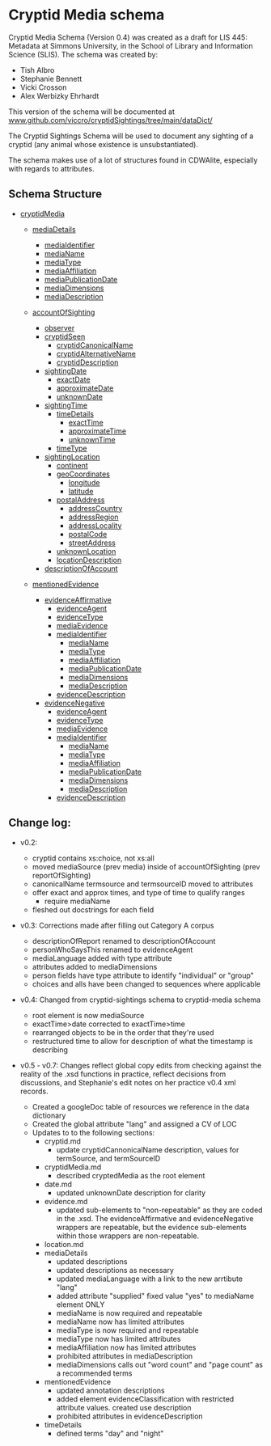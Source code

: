 # Cryptid Media schema

Cryptid Media Schema (Version 0.4) was created as a draft for LIS 445: Metadata at Simmons 
University, in the School of Library and Information Science (SLIS). The schema was created by:
* Tish Albro
* Stephanie Bennett
* Vicki Crosson
* Alex Werbizky Ehrhardt

This version of the schema will be documented at www.github.com/viccro/cryptidSightings/tree/main/dataDict/

The Cryptid Sightings Schema will be used to document any sighting of a cryptid (any animal whose 
existence is unsubstantiated). 

The schema makes use of a lot of structures found in CDWAlite, especially with regards to attributes.

## Schema Structure

* [cryptidMedia](cryptidMedia.md)
    * [mediaDetails](mediaDetails.md)
        * [mediaIdentifier](cryptidMedia.md#sub-element-mediaIdentifier)
        * [mediaName](cryptidMedia.md#sub-element-medianame)
        * [mediaType](cryptidMedia.md#sub-element-mediatype)
        * [mediaAffiliation](cryptidMedia.md#sub-element-mediaaffiliation)
        * [mediaPublicationDate](date.md)
        * [mediaDimensions](cryptidMedia.md#sub-element-mediaDimensions)
        * [mediaDescription](cryptidMedia.md#sub-element-mediadescription)

    * [accountOfSighting](account.md)
        * [observer](account.md#sub-element-observer)
        * [cryptidSeen](account.md#sub-element-cryptidseen)
            * [cryptidCanonicalName](cryptid.md#sub-element-cryptidcanonicalname)
            * [cryptidAlternativeName](account.md#sub-element-cryptidalternativename)
            * [cryptidDescription](account.md#sub-element-cryptiddescription)
        * [sightingDate](date.md)
            * [exactDate](date.md#sub-element-exactdate)
            * [approximateDate](date.md#sub-element-approximatedate)
            * [unknownDate](date.md#sub-element-unknowndate)
        * [sightingTime](time.md)
            * [timeDetails](timeDetails.md)
                * [exactTime](timeDetails.md#sub-element-exacttime)
                * [approximateTime](timeDetails.md#sub-element-approximatetime)
                * [unknownTime](time.md#sub-element-unknowntime)
            * [timeType](time.md#sub-element-timetype)
        * [sightingLocation](location.md)
            * [continent](location.md#sub-element-continent)
            * [geoCoordinates](location.md#sub-element-geocoordinates)
                * [longitude](coordinates.md#sub-element-longitude)
                * [latitude](coordinates.md#sub-element-latitude)
            * [postalAddress](postalAddress.md)
                * [addressCountry](postalAddress.md#sub-element-addresscountry)
                * [addressRegion](postalAddress.md#sub-element-addressregion)
                * [addressLocality](postalAddress.md#sub-element-addresslocality)
                * [postalCode](postalAddress.md#sub-element-postalCode)
                * [streetAddress](postalAddress.md#sub-element-streetaddress)
            * [unknownLocation](location.md#sub-element-unknownlocation)
            * [locationDescription](location.md#sub-element-locationdescription)
        * [descriptionOfAccount](account.md#sub-element-descriptionofaccount)

    * [mentionedEvidence](cryptidMedia.md#sub-element-mentionedevidence)
        * [evidenceAffirmative](evidence.md)
            * [evidenceAgent](evidence.md#sub-element-evidenceagent)
            * [evidenceType](evidence.md#sub-element-evidencetype)
            * [mediaEvidence](mediaDetails.md)
            * [mediaIdentifier](cryptidMedia.md#sub-element-mediaIdentifier)
                * [mediaName](cryptidMedia.md#sub-element-medianame)
                * [mediaType](cryptidMedia.md#sub-element-mediatype)
                * [mediaAffiliation](cryptidMedia.md#sub-element-mediaaffiliation)
                * [mediaPublicationDate](cryptidMedia.md#sub-element-mediapublicationdate)
                * [mediaDimensions](cryptidMedia.md#sub-element-mediaDimensions)
                * [mediaDescription](cryptidMedia.md#sub-element-mediadescription)
            * [evidenceDescription](evidence.md#sub-element-evidenceAgent)
        * [evidenceNegative](evidence.md)
            * [evidenceAgent](evidence.md#sub-element-evidenceagent)
            * [evidenceType](evidence.md#sub-element-evidencetype)
            * [mediaEvidence](mediaDetails.md)
            * [mediaIdentifier](cryptidMedia.md#sub-element-mediaIdentifier)
                * [mediaName](cryptidMedia.md#sub-element-medianame)
                * [mediaType](cryptidMedia.md#sub-element-mediatype)
                * [mediaAffiliation](cryptidMedia.md#sub-element-mediaaffiliation)
                * [mediaPublicationDate](cryptidMedia.md#sub-element-mediapublicationdate)
                * [mediaDimensions](cryptidMedia.md#sub-element-mediaDimensions)
                * [mediaDescription](cryptidMedia.md#sub-element-mediadescription)
            * [evidenceDescription](evidence.md#sub-element-evidenceAgent)

## Change log:
* v0.2: 
    * cryptid contains xs:choice, not xs:all
    * moved mediaSource (prev media) inside of accountOfSighting (prev reportOfSighting)
    * canonicalName termsource and termsourceID moved to attributes
    * offer exact and approx times, and type of time to qualify ranges
        * require mediaName
    * fleshed out docstrings for each field

* v0.3: Corrections made after filling out Category A corpus
    * descriptionOfReport renamed to descriptionOfAccount
    * personWhoSaysThis renamed to evidenceAgent
    * mediaLanguage added with type attribute
    * attributes added to mediaDimensions
    * person fields have type attribute to identify "individual" or "group"
    * choices and alls have been changed to sequences where applicable
    
* v0.4: Changed from cryptid-sightings schema to cryptid-media schema
    * root element is now mediaSource
    * exactTime>date corrected to exactTime>time
    * rearranged objects to be in the order that they're used
    * restructured time to allow for description of what the timestamp is describing
    
 * v0.5 - v0.7: Changes reflect global copy edits from checking against the reality of the .xsd functions in practice, reflect decisions from discussions, and Stephanie's edit notes on her practice v0.4 xml records.
    * Created a googleDoc table of resources we reference in the data dictionary
    * Created the global attribute "lang" and assigned a CV of LOC
    * Updates to to the following sections:
       * cryptid.md
         * update cryptidCannonicalName description, values for termSource, and termSourceID
       * cryptidMedia.md
         * described cryptedMedia as the root element
       * date.md
         * updated unknownDate description for clarity
       * evidence.md
         * updated sub-elements to "non-repeatable" as they are coded in the .xsd. The evidenceAffirmative and evidenceNegative wrappers are repeatable, but the evidence sub-elements within those wrappers are non-repeatable. 
       * location.md
       * mediaDetails
         * updated descriptions
         * updated descriptions as necessary
         * updated mediaLanguage with a link to the new arrtibute "lang" 
         * added attribute "supplied" fixed value "yes" to mediaName element ONLY
         * mediaName is now required and repeatable
         * mediaName now has limited attributes		
         * mediaType is now required and repeatable
         * mediaType now has limited attributes		
         * mediaAffiliation now has limited attributes
         * prohibited attributes in mediaDescription
         * mediaDimensions calls out "word count" and "page count" as a recommended terms
       * mentionedEvidence
         * updated annotation descriptions
         * added element evidenceClassification with restricted attribute values. created use description
         * prohibited attributes in evidenceDescription
       * timeDetails
         * defined terms "day" and "night"
    
